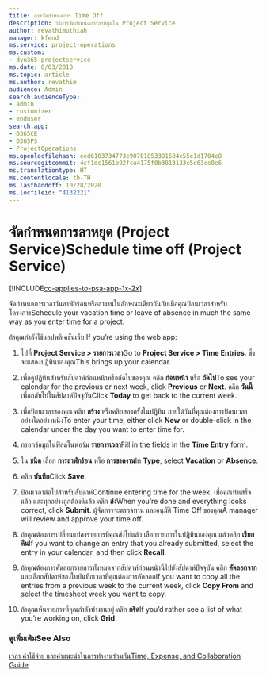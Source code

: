 ```yaml
---
title: การจัดกำหนดการ Time Off
description: วิธีการจัดกำหนดการลาหยุดใน Project Service
author: revathimuthiah
manager: kfend
ms.service: project-operations
ms.custom:
- dyn365-projectservice
ms.date: 8/03/2018
ms.topic: article
ms.author: revathim
audience: Admin
search.audienceType:
- admin
- customizer
- enduser
search.app:
- D365CE
- D365PS
- ProjectOperations
ms.openlocfilehash: eed6103734773e90701853391584c55c1d1704e8
ms.sourcegitcommit: 4cf1dc1561b92fca4175f0b3813133c5e63ce8e6
ms.translationtype: HT
ms.contentlocale: th-TH
ms.lasthandoff: 10/28/2020
ms.locfileid: "4132221"
---
```

# <a name="schedule-time-off-project-service"></a><span data-ttu-id="b5767-103">จัดกำหนดการลาหยุด (Project Service)</span><span class="sxs-lookup"><span data-stu-id="b5767-103">Schedule time off (Project Service)</span></span>

[!INCLUDE[cc-applies-to-psa-app-1x-2x](../includes/cc-applies-to-psa-app-1x-2x.md)]

<span data-ttu-id="b5767-104">จัดกำหนดการเวลาวันลาพักร้อนหรือลางานในลักษณะเดียวกันกับเมื่อคุณป้อนเวลาสำหรับโครงการ</span><span class="sxs-lookup"><span data-stu-id="b5767-104">Schedule your vacation time or leave of absence in much the same way as you enter time for a project.</span></span>  
  
 <span data-ttu-id="b5767-105">ถ้าคุณกำลังใช้แอปพลิเคชันเว็บ:</span><span class="sxs-lookup"><span data-stu-id="b5767-105">If you’re using the web app:</span></span>  
  
1.  <span data-ttu-id="b5767-106">ไปที่ **Project Service > รายการเวลา**</span><span class="sxs-lookup"><span data-stu-id="b5767-106">Go to **Project Service > Time Entries**.</span></span> <span data-ttu-id="b5767-107">ซึ่งจะแสดงปฏิทินของคุณ</span><span class="sxs-lookup"><span data-stu-id="b5767-107">This brings up your calendar.</span></span>  
  
2.  <span data-ttu-id="b5767-108">เพื่อดูปฏิทินสำหรับสัปดาห์ก่อนหน้าหรือถัดไปของคุณ คลิก **ก่อนหน้า** หรือ **ถัดไป**</span><span class="sxs-lookup"><span data-stu-id="b5767-108">To see your calendar for the previous or next week, click **Previous** or **Next**.</span></span> <span data-ttu-id="b5767-109">คลิก **วันนี้** เพื่อกลับไปในสัปดาห์ปัจจุบัน</span><span class="sxs-lookup"><span data-stu-id="b5767-109">Click **Today** to get back to the current week.</span></span>  
  
3.  <span data-ttu-id="b5767-110">เพื่อป้อนเวลาของคุณ คลิก **สร้าง** หรือคลิกสองครั้งในปฏิทิน ภายใต้วันที่คุณต้องการป้อนเวลา อย่างใดอย่างหนึ่ง</span><span class="sxs-lookup"><span data-stu-id="b5767-110">To enter your time, either click **New** or double-click in the calendar under the day you want to enter time for.</span></span>  
  
4.  <span data-ttu-id="b5767-111">กรอกข้อมูลในฟิลด์ในฟอร์ม **รายการเวลา**</span><span class="sxs-lookup"><span data-stu-id="b5767-111">Fill in the fields in the **Time Entry** form.</span></span>  
  
5.  <span data-ttu-id="b5767-112">ใน **ชนิด** เลือก **การลาพักร้อน** หรือ **การขาดงาน**</span><span class="sxs-lookup"><span data-stu-id="b5767-112">In **Type**, select **Vacation** or **Absence**.</span></span>  
  
6.  <span data-ttu-id="b5767-113">คลิก **บันทึก**</span><span class="sxs-lookup"><span data-stu-id="b5767-113">Click **Save**.</span></span>  
  
7.  <span data-ttu-id="b5767-114">ป้อนเวลาต่อไปสำหรับสัปดาห์</span><span class="sxs-lookup"><span data-stu-id="b5767-114">Continue entering time for the week.</span></span> <span data-ttu-id="b5767-115">เมื่อคุณทำเสร็จแล้ว และทุกอย่างถูกต้องดีแล้ว คลิก **ส่ง**</span><span class="sxs-lookup"><span data-stu-id="b5767-115">When you’re done and everything looks correct, click **Submit**.</span></span> <span data-ttu-id="b5767-116">ผู้จัดการจะตรวจทาน และอนุมัติ Time Off ของคุณ</span><span class="sxs-lookup"><span data-stu-id="b5767-116">A manager will review and approve your time off.</span></span>  
  
8.  <span data-ttu-id="b5767-117">ถ้าคุณต้องการเปลี่ยนแปลงรายการที่คุณส่งไปแล้ว เลือกรายการในปฏิทินของคุณ แล้วคลิก **เรียกคืน**</span><span class="sxs-lookup"><span data-stu-id="b5767-117">If you want to change an entry that you already submitted, select the entry in your calendar, and then click **Recall**.</span></span>  
  
9. <span data-ttu-id="b5767-118">ถ้าคุณต้องการคัดลอกรายการทั้งหมดจากสัปดาห์ก่อนหน้านี้ไปยังสัปดาห์ปัจจุบัน คลิก **คัดลอกจาก** และเลือกสัปดาห์ของใบบันทึกเวลาที่คุณต้องการคัดลอก</span><span class="sxs-lookup"><span data-stu-id="b5767-118">If you want to copy all the entries from a previous week to the current week, click **Copy From** and select the timesheet week you want to copy.</span></span>  
  
10. <span data-ttu-id="b5767-119">ถ้าคุณเห็นรายการที่คุณกำลังทำงานอยู่ คลิก **กริด**</span><span class="sxs-lookup"><span data-stu-id="b5767-119">If you’d rather see a list of what you’re working on, click **Grid**.</span></span>  
  
### <a name="see-also"></a><span data-ttu-id="b5767-120">ดูเพิ่มเติม</span><span class="sxs-lookup"><span data-stu-id="b5767-120">See Also</span></span>  
 [<span data-ttu-id="b5767-121">เวลา ค่าใช้จ่าย และคำแนะนำในการทำงานร่วมกัน</span><span class="sxs-lookup"><span data-stu-id="b5767-121">Time, Expense, and Collaboration Guide</span></span>](../psa/time-expense-collaboration-guide.md)

